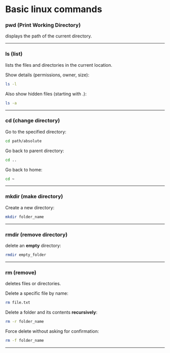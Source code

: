 # Basic linux commands

### pwd (Print Working Directory)
displays the path of the current directory.

---

### ls (list)
lists the files and directories in the current location.

Show details (permissions, owner, size):
```bash
ls -l
```

Also show hidden files (starting with .):
```bash
ls -a 
```

---

### cd (change directory)

Go to the specified directory:
```bash
cd path/absolute 
```

Go back to parent directory:
```bash
cd .. 
```

Go back to home:
```bash
cd ~ 
```

---

### mkdir (make directory)

Create a new directory:
```bash
mkdir folder_name
```

---

### rmdir (remove directory)

delete an **empty** directory:
```bash
rmdir empty_folder
```

---

### rm (remove)
deletes files or directories.

Delete a specific file by name:
```bash
rm file.txt
```

Delete a folder and its contents **recursively**:
```bash
rm -r folder_name
```

Force delete without asking for confirmation:
```bash
rm -f folder_name
```

---